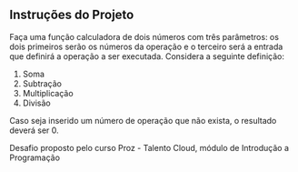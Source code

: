 ## Instruções do Projeto

Faça uma função calculadora de dois números com três parâmetros: os dois primeiros serão os números da operação e o terceiro será a entrada que definirá a operação a ser executada. 
Considera a seguinte definição:
1. Soma
2. Subtração
3. Multiplicação
4. Divisão

Caso seja inserido um número de operação que não exista, o resultado deverá ser 0.

Desafio proposto pelo curso Proz - Talento Cloud, módulo de Introdução a Programação

